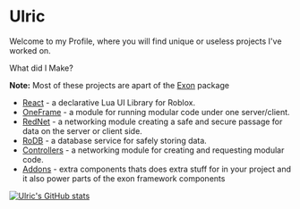 # Ulric
Welcome to my Profile, where you will find unique or useless projects I've worked on.

What did I Make?

__**Note:**__ Most of these projects are apart of the [Exon](https://github.com/daulric/exon) package
- [React](https://github.com/daulric/exon/tree/main/react) - a declarative Lua UI Library for Roblox.
- [OneFrame](https://github.com/daulric/exon/tree/main/oneframe) - a module for running modular code under one server/client.
- [RedNet](https://github.com/daulric/exon/tree/main/rednet) - a networking module creating a safe and secure passage for data on the server or client side.
- [RoDB](https://github.com/daulric/exon/tree/main/rodb) - a database service for safely storing data.
- [Controllers](https://github.com/daulric/exon/tree/main/controllers) - a networking module for creating and requesting modular code.
- [Addons](https://github.com/daulric/exon/tree/man/addons) - extra components thats does extra stuff for in your project and it also power parts of the exon framework components
 
[![Ulric's GitHub stats](https://github-readme-stats.vercel.app/api?username=daulric&show_icons=true&layout=compact&theme=dark)](https://github.com/daulric)
